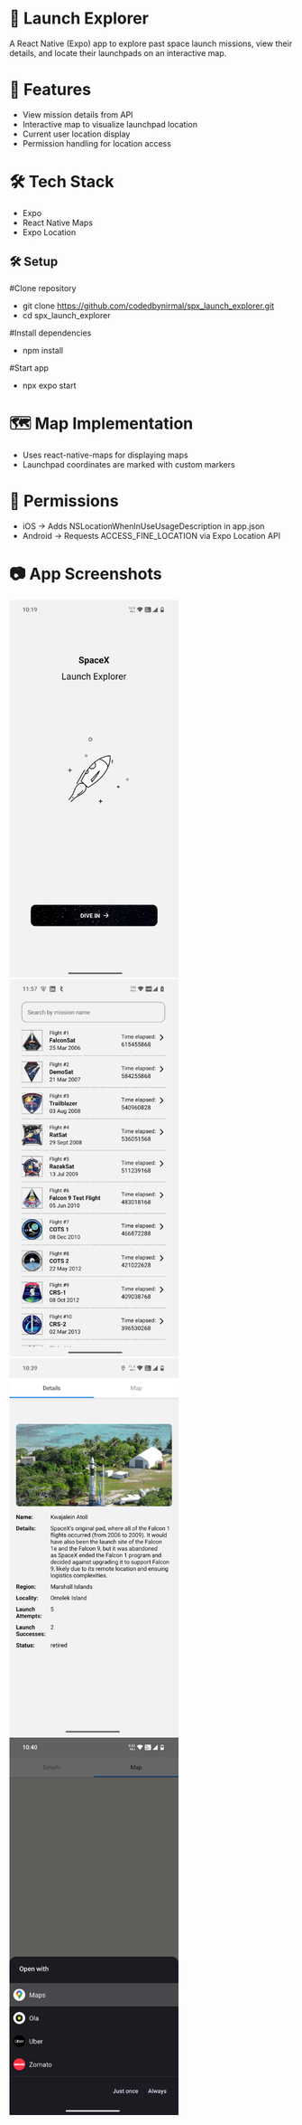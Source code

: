 # 🚀 Launch Explorer

A React Native (Expo) app to explore past space launch missions, view their details, and locate their launchpads on an interactive map.

# 📱 Features
- View mission details from API
- Interactive map to visualize launchpad location
- Current user location display
- Permission handling for location access

# 🛠️ Tech Stack
- Expo
- React Native Maps
- Expo Location

## 🛠️ Setup

#Clone repository
- git clone https://github.com/codedbynirmal/spx_launch_explorer.git
- cd spx_launch_explorer

#Install dependencies
- npm install

#Start app
- npx expo start

# 🗺️ Map Implementation

- Uses react-native-maps for displaying maps
- Launchpad coordinates are marked with custom markers

# 🔐 Permissions

- iOS → Adds NSLocationWhenInUseUsageDescription in app.json
- Android → Requests ACCESS_FINE_LOCATION via Expo Location API

# 📷 App Screenshots

<img src="assets/Screenshot_20250816-221940.png" width="300" /> <img src="assets/Screenshot_discover_page.jpeg" width="300" />
<img src="assets/Screenshot_20250816-223958.png" width="300" /> <img src="assets/Screenshot_20250816-224014.png" width="300" />
